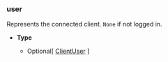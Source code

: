 ### user [](https://discordpy.readthedocs.io/en/stable/api.html#discord.Client.user)
Represents the connected client. `None` if not logged in.

- **Type**

	- Optional[ [ClientUser](discord/Discord%20Models/ClientUser/ClientUser) ]

